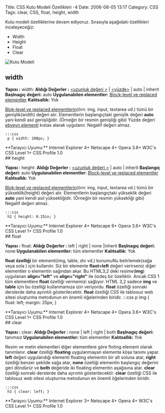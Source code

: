 Title: CSS Kutu Modeli Özellikleri -4
Date: 2006-08-05 13:17
Category: CSS
Tags: clear, CSS, float, height, width

Kutu modeli özelliklerine devam ediyoruz. Sırasıyla aşağıdaki
özellikleri inceleyeceğiz: <!--more-->

-   Width
-   Height
-   Float
-   Clear

![Kutu Modeli][]

## width<a name="01"></a>

**Yapısı :** width: <deger> **Aldığı Değerler :** [<uzunluk değeri >][] | [<yüzde>][<uzunluk değeri >] | auto | inherit **Başlnagıç
değeri:** auto **Uygulanabilen elementler:** [Block-level ve replaced elementler][] **Kalıtsallık:** Yok

[Blok-level ve replaced elementlerin][Block-level ve replaced elementler](örn: img, input, textarea vd.) tümü bir genişlik(width)
değeri alır. Elementlerin başlangıçtaki genişlik değeri **auto** yani
kendi asıl genişliğidir. (Örneğin bir resmin genişliği gibi) Yüzde
değeri [ebveyn elementi][] kıstas alarak uygulanır. Negatif değeri
almaz.

	:::css
	 p { width: 200px; } 

<div class="tarayiciuyum">
**Tarayıcı Uyumu:** Internet Explorer 4+ Netscape 4+ Opera 3.6+ W3C's
CSS Level 1+ CSS Profile 1.0

</div>
## height <a name="02"></a>

**Yapısı :** height: <deger> **Aldığı Değerler :** [<uzunluk değeri >][] | auto | inherit **Başlangıç değeri:** auto **Uygulanabilen
elementler:** [Block-level ve replaced elementler][] **Kalıtsallık:**
Yok

[Blok-level ve replaced elementlerin][Block-level ve replaced elementler](örn: img, input, textarea vd.) tümü bir yükseklik(height)
değeri alır. Elementlerin başlangıçtaki yükseklik değeri **auto** yani
kendi asıl yüksekliğidir. (Örneğin bir resmin yüksekliği gibi) Negatif
değeri almaz.

	:::css
	 h2 { height: 0.25in; } 

<div class="tarayiciuyum">
**Tarayıcı Uyumu:** Internet Explorer 4+ Netscape 6+ Opera 3.6+ W3C's
CSS Level 1+ CSS Profile 1.0

</div>
## float<a name="03"></a>

**Yapısı :** float: <deger> **Aldığı Değerler :** left | right | none
|inherit **Başlnagıç değeri:** none **Uygulanabilen elementler:** tüm
elementler **Kalıtsallık:** Yok

**float** **özelliği** bir elementi(img, table, div vd.) konumuNu
belirlemek(sağa veya sola ) için kullanılır. Siz bir elemente
**flaot=left** değeri verirseniz diğer elementler o elementin sağından
akar. Bu HTML3,2 deki resime(**img**) uygulanan **align="left"** ve
**align="right"** ile özdeş bir özelliktir. Ancak CSS 1 tüm elementlere
**float** özelliği vermemizi sağlıyor. HTML 3,2 sadece **img** ve
**table** için bu özelliği kullanmamıza izin veriyordu. **float**
özelliği sonraki derslerde daha ayrıntılı gösterilecektir. **float**
özelliği CSS ile tablosuz web sitesi oluşturma metodunun en önemli
öğelerinden biridir. 	:::css
	 p img { float: left;
margin: 25px; } 

<div class="tarayiciuyum">
**Tarayıcı Uyumu:** Internet Explorer 4+ Netscape 4+ Opera 3.6+ W3C's
CSS Level 1+ CSS Profile 1.0

</div>
## clear<a name="04"></a>

**Yapısı :** clear: <deger> **Aldığı Değerler :** none | left | right
| both **Başlnagıç değeri:** tanımsız **Uygulanabilen elementler:** tüm
elementler **Kalıtsallık:** Yok

Resim ve metin elementleri diğer elementlere göre floting element olarak
tanımlanır. **clear** özelliği **floating** uygulanmayan elemente köşe
tanımı yapar. **left** değeri uygulandığı elementi floating elementin
bir alt soluna atar, **right** özelliği benzer şekilde sağa atar,
**none** özelliği elementin başlangıç değerini geri döndürür ve **both**
değeride iki floating elementin aşağısına atar. **clear** özelliği
sonraki derslerde daha ayrıntılı gösterilecektir. **clear** özelliği CSS
ile tablosuz web sitesi oluşturma metodunun en önemli öğelerinden
biridir.

	:::css
	 h3 { clear: left; } 

<div class="tarayiciuyum">
**Tarayıcı Uyumu:** Internet Explorer 3+ Netscape 4+ Opera 4+ W3C's CSS
Level 1+ CSS Profile 1.0

</div>
</p>

  [Kutu Modeli]: http://fatihhayrioglu.com/images/basit_boxmodel.gif
  [<uzunluk değeri >]: http://www.fatihhayrioglu.com/?p=95
  [Block-level ve replaced elementler]: http://www.fatihhayrioglu.com/?p=13
  [ebveyn elementi]: http://www.fatihhayrioglu.com/?p=62
